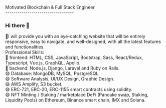 Motivated Blockchain & Full Stack Engineer<br />
----------------------------------<br />
### Hi there 👋

🌱I will provide you with an eye-catching website that will be entirely responsive, easy to navigate, and well-designed, with all the latest features and
functionalities.
<br />
Professional Skills:
<br />
🌱 frontend: HTML, CSS, JavaScript, Bootstrap, Sass, React/Redux, Typescript, Vue.js, GraphQL, Apollo.
<br />
👯 backend: Node.js, Django, Laravel and Ruby on Rails.
<br />
😄 Database: MongoDB, MySQL, PostgreSQL.
<br />
😄 Software Analysis, UI/UX Design, Graphic Design.
<br />
😄 AWS Amplify, S3 bucket.
<br />
😄 ERC-721, ERC-20, ERC-1155 smart contracts using solidity.
<br />
😄 NFT Minting / Staking / marketplace DeFi (Pancake swap, Staking, Liquidity Pools) on Ethereum, Binance smart chain, IMX and Solana.
